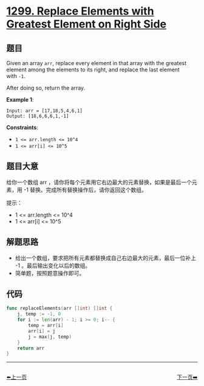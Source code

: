 # [1299. Replace Elements with Greatest Element on Right Side](https://leetcode.com/problems/replace-elements-with-greatest-element-on-right-side/)



## 题目

Given an array `arr`, replace every element in that array with the greatest element among the elements to its right, and replace the last element with `-1`.

After doing so, return the array.

**Example 1**:

```
Input: arr = [17,18,5,4,6,1]
Output: [18,6,6,6,1,-1]
```

**Constraints**:

- `1 <= arr.length <= 10^4`
- `1 <= arr[i] <= 10^5`


## 题目大意

给你一个数组 arr ，请你将每个元素用它右边最大的元素替换，如果是最后一个元素，用 -1 替换。完成所有替换操作后，请你返回这个数组。

提示：

- 1 <= arr.length <= 10^4
- 1 <= arr[i] <= 10^5


## 解题思路

- 给出一个数组，要求把所有元素都替换成自己右边最大的元素，最后一位补上 -1 。最后输出变化以后的数组。
- 简单题，按照题意操作即可。

## 代码

```go
func replaceElements(arr []int) []int {
	j, temp := -1, 0
	for i := len(arr) - 1; i >= 0; i-- {
		temp = arr[i]
		arr[i] = j
		j = max(j, temp)
	}
	return arr
}
```
----------------------------------------------
<div style="display: flex;justify-content: space-between;align-items: center;">
<p><a href="https://books.halfrost.com/leetcode/ChapterFour/1295.Find-Numbers-with-Even-Number-of-Digits/">⬅️上一页</a></p>
<p><a href="https://books.halfrost.com/leetcode/ChapterFour/1300.Sum-of-Mutated-Array-Closest-to-Target/">下一页➡️</a></p>
</div>
